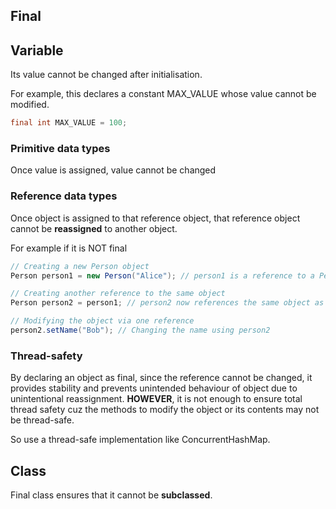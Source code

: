 ## Final
## Variable
Its value cannot be changed after initialisation. 

For example, this declares a constant MAX_VALUE whose value cannot be modified.
```java
final int MAX_VALUE = 100; 
```

### Primitive data types
Once value is assigned, value cannot be changed

### Reference data types
Once object is assigned to that reference object, that reference object cannot be **reassigned** to another object.

For example if it is NOT final
```java
// Creating a new Person object
Person person1 = new Person("Alice"); // person1 is a reference to a Person object

// Creating another reference to the same object
Person person2 = person1; // person2 now references the same object as person1

// Modifying the object via one reference
person2.setName("Bob"); // Changing the name using person2
```

### Thread-safety
By declaring an object as final, since the reference cannot be changed, it provides stability and prevents unintended
behaviour of object due to unintentional reassignment. **HOWEVER**, it is not enough to ensure total thread safety
cuz the methods to modify the object or its contents may not be thread-safe. 

So use a thread-safe implementation like ConcurrentHashMap.

## Class
Final class ensures that it cannot be **subclassed**. 
